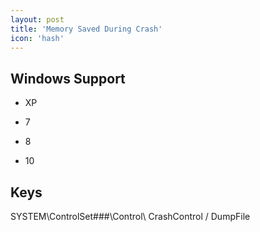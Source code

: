```yaml
---
layout: post
title: 'Memory Saved During Crash'
icon: 'hash'
---
```


## Windows Support

- XP

- 7

- 8

- 10



## Keys

SYSTEM\ControlSet###\Control\ CrashControl / DumpFile

